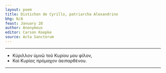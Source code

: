 ```yaml
---
layout: poem
title: Distichon de Cyrillo, patriarcha Alexandrino
bhg: N/A
feast: January 28
author: Anonymous
editor: Carson Koepke
source: Acta Sanctorum
---
```


---

- Κύριλλον ὑμνῶ τοῦ Κυρίου μου φίλον,
- Καὶ Κυρίας πρόμαχον ἀειπαρθένου.

---
